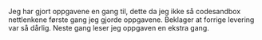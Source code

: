 Jeg har gjort oppgavene en gang til, dette da jeg ikke så codesandbox nettlenkene første gang jeg gjorde oppgavene. Beklager at forrige levering var så dårlig. Neste gang leser jeg oppgaven en ekstra gang.
